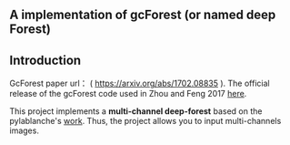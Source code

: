
## A implementation of gcForest (or named deep Forest)
## Introduction
GcForest paper url： ( https://arxiv.org/abs/1702.08835 ).
The official release of the gcForest code used in Zhou and Feng 2017 [here](https://github.com/kingfengji/gcforest). 

This project implements a **multi-channel deep-forest** based on the pylablanche's [work](https://github.com/pylablanche/gcForest). Thus, the project allows you to input multi-channels images.
